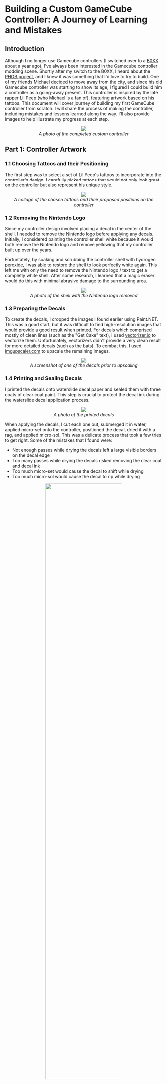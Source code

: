 # Building a Custom GameCube Controller: A Journey of Learning and Mistakes

## Introduction

Although I no longer use Gamecube controllers (I switched over to a [B0XX](https://b0xx.com/) about a year ago), I've always been interested in the Gamecube controller modding scene. Shortly after my switch to the B0XX, I heard about the [PHOB project](https://github.com/PhobGCC/PhobGCC-doc), and I knew it was something that I'd love to try to build. One of my friends Michael decided to move away from the city, and since his old Gamecube controller was starting to show its age, I figured I could build him a controller as a going-away present. This controller is inspired by the late rapper Lil Peep (who Michael is a fan of), featuring artwork based on his tattoos. This document will cover journey of building my first GameCube controller from scratch. I will share the process of making the controller, including mistakes and lessons learned along the way. I'll also provide images to help illustrate my progress at each step.

<center><img src="picture1.JPEG"></center>

<center><i>A photo of the completed custom controller</i></center>

## Part 1: Controller Artwork

### 1.1 Choosing Tattoos and their Positioning

The first step was to select a set of Lil Peep's tattoos to incorporate into the controller's design. I carefully picked tattoos that would not only look great on the controller but also represent his unique style.

<center><img src="picture3.JPEG"></center>

<center><i>A collage of the chosen tattoos and their proposed positions on the controller</i></center>

### 1.2 Removing the Nintendo Logo

Since my controller design involved placing a decal in the center of the shell, I needed to remove the Nintendo logo before applying any decals. Initially, I considered painting the controller shell white because it would both remove the Nintendo logo and remove yellowing that my controller built up over the years.

Fortuntately, by soaking and scrubbing the controller shell with hydrogen peroxide, I was able to restore the shell to look perfectly white again. This left me with only the need to remove the Nintendo logo / text to get a completly white shell. After some research, I learned that a magic eraser would do this with minimal abrasive damage to the surrounding area.

<center><img src="picture2.JPEG"></center>

<center><i>A photo of the shell with the Nintendo logo removed</i></center>

### 1.3 Preparing the Decals

To create the decals, I cropped the images I found earlier using Paint.NET. This was a good start, but it was difficult to find high-resolution images that would provide a good result when printed. For decals which comprised mostly of clean lines (such as the "Get Cake" text), I used [vectorizer.io](vectorizer.io) to vectorize them. Unfortunately, vectorizers didn't provide a very clean result for more detailed decals (such as the bats). To combat this, I used [imgupscaler.com](imgupscaler.com) to upscale the remaining images.

<center><img src="picture4.JPG"></center>

<center><i>A screenshot of one of the decals prior to upscaling</i></center>

### 1.4 Printing and Sealing Decals

I printed the decals onto waterslide decal paper and sealed them with three coats of clear coat paint. This step is crucial to protect the decal ink during the waterslide decal application process.

<center><img src="picture5.JPEG"></center>

<center><i>A photo of the printed decals</i></center>

When applying the decals, I cut each one out, submerged it in water, applied micro-set onto the controller, positioned the decal, dried it with a rag, and applied micro-sol. This was a delicate process that took a few tries to get right. Some of the mistakes that I found were:
- Not enough passes while drying the decals left a large visible borders on the decal edge
- Too many passes while drying the decals risked removing the clear coat and decal ink
- Too much micro-set would cause the decal to shift while drying
- Too much micro-sol would cause the decal to rip while drying

<center><img src="picture6.JPEG"  width=70% height=70%></center>

<center><i>A series of photos showing the decal application process</i></center>

### 1.5 Clear Coat Application and Safety Precautions

After applying the decals, I used a 2K automotive clear coat to seal and protect them. 2K paint is a two-component paint that, when mixed, creates a durable and high-gloss finish. 2K clear paint was necessary to provide a smooth enough finish for comfortable use and to protect against degradation from oily hands. Unfortunately, 2K paint is also highly toxic, so I took precautions by wearing a respirator, goggles, and a paint suit during the painting process. 

Three coats of clear coat over the controller shell was enough to confidently seal in the decals. Since I was paining outside, I had to also take precautions to prevent contaminants such as dust from getting onto the shell while drying. Letting the shells dry under tupperware allowed for this protection with the small inconvenience of increasing the paint's curing time.

<center><img src="picture7.JPEG"></center>

<center><i>A photo of me wearing the paint suit, respirator, and goggles</i></center>

### 1.6 Decal Sanding and Finishing

Once the clear coat had cured, I noticed that there were still large visible edges over many of the decals. By sanding the decals with ~3000 grit sandpaper, I was able to level the surface and hide the decal borders. This was also a delicate process as sanding too deep would result in damage to the decals, while sanding too little would keep the borders visible. In hindsight, the optimal way to remove borders with minimal risk or damage to the finish would have been to alternate between applying clear coat, drying, and sanding multiple times.

After sanding, the finish was no longer perfectly even throughout the controller. I was able to restore the clear coat's original finish by applying a light scratch remover along with an acrylic shine to the shell.

<center><img src="picture8.JPEG"></center>

<center><i>A photo of the decals before sanding and sanding and polishing the decal edges</i></center>

### 1.7 Mistakes and Lessons Learned

During the artwork process, I encountered a few challenges. Initially, I tried using a Cricut machine to cut the decals after printing them onto waterslide decal paper. However, the cuts were messy, and I decided to cut them by hand instead.

<center><img src="picture9.JPEG"></center>

<center><i>A comparison of the Cricut-cut decal and the hand-cut decal</i></center>

## Part 2: Custom Picture Buttons

### 2.1 Designing and Ordering Picture Buttons

The picture buttons were the only portion of the controller which I wasn't able to complete myself. While there are resin casing resources available to me, I had concerns about my abililty to create buttons that were the right size. I was also concerned that they wouldn't end up looking up to the standard set by a controller modders that specialize in resin casted picture buttons.

I designed and ordered picture buttons buttons that featured Lil Peep's tattoos from [No Jon's Mods](https://twitter.com/NoJonsMods), a controller modder who specifically specializes in creating picture buttons.

<center><img src="picture10.PNG"></center>

<center><i>A photo of the proposed picture buttons with Lil Peep's tattoos</i></center>

### 2.2 Installing the Picture Buttons

Once the picture buttons arrived, I carefully installed them into the controller, making sure they fit and functioned properly.

<center><img src="picture11.PNG"></center>

<center><i>A photo of the controller with the custom picture buttons installed</i></center>

### 2.3 Mistakes and Lessons Learned

Thankfully, I encountered no significant issues during the picture button design and installation process. This success highlights the importance of working with skilled vendors and planning the design carefully.

## Part 3: PHOB Motherboard Installation

### 3.1 Harvesting Parts from a Donor Controller

To build this custom controller, I used my JP White GameCube controller as a donor. The process involved disassembling the donor controller and harvesting the necessary components described in the next section.

### 3.1 Soldering Components

I swapped the original motherboard for a PHOB motherboard, which incorporates hall-effect sensor sticks. This required soldering the following components to the new motherboard:
- Controller cable
- 2x Trigger potentiometers
- 2x trigger paddles
- C stick ribbon cable
- Z button switch

<center><img src="picture12.JPEG"></center>

<center><i>A photo of the motherboard, magnets, and magnet holders before soldering</i></center>

<center><img src="picture20.JPEG"></center>

<center><i>A photo of the motherboard after the soldering and assembly process</i></center>

### 3.3 Cleaning and Lubricating Stickboxes

To ensure smooth operation, I cleaned the stickboxes once with isopropyl alcohol and applied keyboard switch lubricant to ensure for smooth stickbox travel.

<center><img src="picture13.JPEG"></center>

<center><i>A photo of the cleaned and lubricated stickboxes</i></center>

### 3.2 Installing Magnets and Attaching Stickboxes to the PHOB Motherboard

To prepare the stickboxes for the PHOB motherboard, I began by gluing the magnets to their 3D printed nylon magnet holders using Loctite super glue. Then, I used the same glue to attach the magnets and holders to the sides of the stickboxes. Once the glue had dryed, I secured the stickboxes to the PHOB motherboard.

<center><img src="picture14.JPEG"></center>

<center><i>A photo of the magnets glued to the magnet holders and stickboxes, and the stickboxes attached to the motherboard</i></center>

### 3.4 Mistakes and Lessons Learned

Initially, I encountered an issue when trying to close the controller. I needed to trim down the button pads more than advised in the build gide to ensure a proper fit. Through this challenge, I learned the importance of adjusting to the unique requirements of custom parts.

<center><img src="picture21.JPEG"></center>

<center><i>A photo of the controller unable to be closed due to a large gap</i></center>

## Part 4: Quality of Life Improvements

### 4.1 Torx Screw Replacement

To make future reassembly easier, I replaced all screws on the controller (shell, trigger bracket, stickbox) with torx screws.

<center><img src="picture15.JPEG"></center>

<center><i>A photo of the controller's back shell assembled with torx screws</i></center>

### 4.2 Trigger Upgrades

Following [Fires Customs Stage 1 Triggers Guide](https://firescc.com/fires-triggers-stage-1), I experimented with various combinations of different length trigger plugs, different numbers of o-rings, and different amounts of silicone tape to achieve the right feel. After several attempts, I finally found the optimal setup for both triggers.

Both triggers received aftermarket ["Rienne springs"](https://www.riennecustoms.com/shop/aftermarket-gamecube-controller-trigger-springs-set-of-2-pre-lubed/) and low friction silicone tape to increase travel smoothness. The left trigger was given a long trigger plug, two o-rings, and was set to digital-only mode to serve as a powershield button, while the right trigger had no plug or o-rings added to remain a general-purpose (analog + digital) trigger. 

<center><img src="picture16.JPEG"></center>

<center><i>A photo of the triggers with trigger plugs installed</i></center>

### 4.3 Stickbox Spring Replacement

The donor controller I supplied has seen many games throughout its years, meaning that the stickboxes were quite worn in. To add longevity to the controller, I replaced the stickbox springs with fresh springs. I chose to use the newest revision stickboxes ([CFS8280-500020-00 E4 (T3)](https://gccontrollerlibrary.com/guides/gamecube-controller-internals-guide/)) as these are known to have the stiffest springs. While one of the PHOB's features are a snapback reduction signal filter, using a stiffer spring allows for natural snapback reduction with incurring the responsiveness reduction that this filter introduces.

The combination of the new stickbox spring along with the stickbox lubricant has made the controller feel super responsive.

### 4.4 Out of Scope Considerations

I considered adding shell notches and a paracorded cable to the custom controller but decided against them. While I was able to successfully add hybrid max-distance wavedash + firefox notchs with the correct coordinates (Y->0.33) on one of my other controller shells, they felt quite difficult to slot the stick into, which wasn't up to the quality I would have liked for this controller. Had I had additional shells to practice on, I would have continued learning to add notches, but it wasn't worth the of risk damaging the only white shell I had. 

I also considered adding an aftermarket paracord cable to the controller, but ultimately decided against it because aftermarket gamecube cables have a higher failure rate than OEM cables.

<center><img src="picture18.JPEG"></center>

<center><i>A photo of notches that I added to my Emerald Blue Gamecube controller</i></center>

## Conclusion

Throughout this journey, I've learned that building a custom GameCube controller is a challenging but rewarding process. By learning from my mistakes and sharing my experiences, I hope this blog post can help others who embark on a similar journey. I'm thrilled with how the final product turned out, and I'm sure Michael will love his one-of-a-kind Lil Peep-inspired controller.

<center><img src="picture19.JPEG"></center>

<center><i>A photo of the completed controller</i></center>
